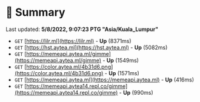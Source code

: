 # 📖 Summary
Last updated: **5/8/2022, 9:07:23 PTG "Asia/Kuala_Lumpur"**

- `GET` [https://lilr.ml](https://lilr.ml) - **Up** (8371ms)
- `GET` [https://hst.aytea.ml](https://hst.aytea.ml) - **Up** (5082ms)
- `GET` [https://memeapi.aytea.ml/gimme](https://memeapi.aytea.ml/gimme) - **Up** (1549ms)
- `GET` [https://color.aytea.ml/4b31d6.png](https://color.aytea.ml/4b31d6.png) - **Up** (1571ms)
- `GET` [https://memeapi.aytea.ml](https://memeapi.aytea.ml) - **Up** (416ms)
- `GET` [https://memeapi.aytea14.repl.co/gimme](https://memeapi.aytea14.repl.co/gimme) - **Up** (990ms)
